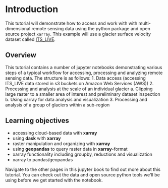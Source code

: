 # Introduction

This tutorial will demonstrate how to access and work with with multi-dimensional remote sensing data using the python package and open source project `xarray`. This example will use a glacier surface velocity dataset called [ITS_LIVE](https://its-live.jpl.nasa.gov/). 

## Overview

This tutorial contains a number of jupyter notebooks demonstrating various steps of a typical workflow for accessing, processing and analyzing remote sensing data. The structure is as follows:
    1. Data access (accessing ITS_LIVE data stored in s3 buckets on Amazon Web Services (AWS))
    2. Processing and analysis at the scale of an individual glacier
        a. Clipping large raster to a smaller area of interest and preliminary dataset inspection
        b. Using xarray for data analysis and visualization
    3. Processing and analysis of a group of glaciers within a sub-region

## Learning objectives
- accessing cloud-based data with **xarray**
- using **dask** with **xarray**
- raster manipulation and organizing with **xarray**
- using **geopandas** to query raster data in **xarray**-format
- xarray functionality including groupby, reductions and visualization
- xarray to pandas/geopandas


Navigate to the other pages in this jupyter book to find out more about this tutorial. You can check out the data and open source python tools we'll be using before we get started with the notebook. 

```{tableofcontents}
```
